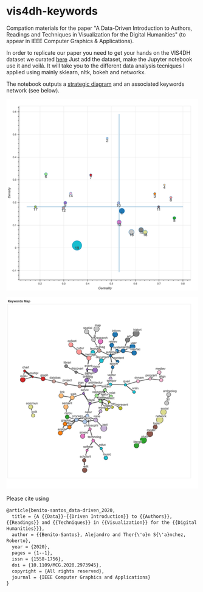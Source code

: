 # vis4dh-keywords
Compation materials for the paper "A Data-Driven Introduction to Authors, Readings and Techniques in Visualization for the Digital Humanities" (to appear in IEEE Computer Graphics & Applications).

In order to replicate our paper you need to get your hands on the VIS4DH dataset we curated [here](https://docs.google.com/spreadsheets/d/1TCnEIfbyow7s7_qnl_KZs4cUZjrt4bpz5C8VJLe-XIA/edit?usp=sharing)
Just add the dataset, make the Jupyter notebook use it and voilá. It will take you to the different data analysis tecniques I applied using mainly sklearn, nltk, bokeh and networkx. 

The notebook outputs a [strategic diagram](http://ubicomp.oulu.fi/analysis-of-the-chi-research-communitys-knowledge-map/) and an associated keywords network (see below).

![alt text](img/strategic-diagram.png)

![alt text](img/keywords-network.png)

Please cite using 
```
@article{benito-santos_data-driven_2020,
  title = {A {{Data}}-{{Driven Introduction}} to {{Authors}}, {{Readings}} and {{Techniques}} in {{Visualization}} for the {{Digital Humanities}}},
  author = {{Benito-Santos}, Alejandro and Ther{\'o}n S{\'a}nchez, Roberto},
  year = {2020},
  pages = {1--1},
  issn = {1558-1756},
  doi = {10.1109/MCG.2020.2973945},
  copyright = {All rights reserved},
  journal = {IEEE Computer Graphics and Applications}
}
```
